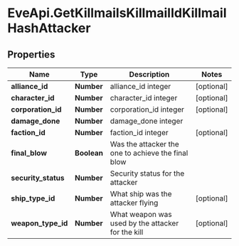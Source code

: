 # EveApi.GetKillmailsKillmailIdKillmailHashAttacker

## Properties
Name | Type | Description | Notes
------------ | ------------- | ------------- | -------------
**alliance_id** | **Number** | alliance_id integer | [optional] 
**character_id** | **Number** | character_id integer | [optional] 
**corporation_id** | **Number** | corporation_id integer | [optional] 
**damage_done** | **Number** | damage_done integer | 
**faction_id** | **Number** | faction_id integer | [optional] 
**final_blow** | **Boolean** | Was the attacker the one to achieve the final blow  | 
**security_status** | **Number** | Security status for the attacker  | 
**ship_type_id** | **Number** | What ship was the attacker flying  | [optional] 
**weapon_type_id** | **Number** | What weapon was used by the attacker for the kill  | [optional] 


